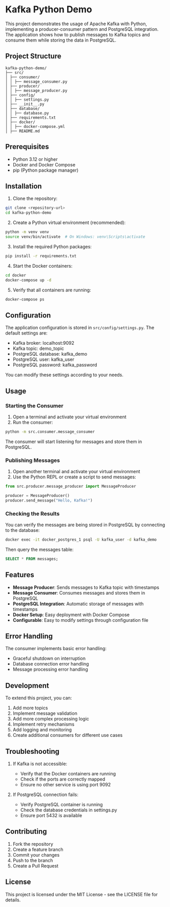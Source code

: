 # Kafka Python Demo

This project demonstrates the usage of Apache Kafka with Python, implementing a producer-consumer pattern and PostgreSQL integration. The application shows how to publish messages to Kafka topics and consume them while storing the data in PostgreSQL.

## Project Structure

```
kafka-python-demo/
├── src/
│ ├── consumer/
│ │ ├── message_consumer.py
│ ├── producer/
│ │ ├── message_producer.py
│ ├── config/
│ │ ├── settings.py
│ ├── __init__.py
│ ├── database/
│ │ ├── database.py
│ ├── requirements.txt
│ ├── docker/
│ │ ├── docker-compose.yml
│ ├── README.md

```
## Prerequisites

- Python 3.12 or higher
- Docker and Docker Compose
- pip (Python package manager)

## Installation

1. Clone the repository:

```bash
git clone <repository-url>
cd kafka-python-demo
```

2. Create a Python virtual environment (recommended):
```bash
python -m venv venv
source venv/bin/activate  # On Windows: venv\Scripts\activate
```

3. Install the required Python packages:
```bash
pip install -r requirements.txt
```

4. Start the Docker containers:
```bash
cd docker
docker-compose up -d
```

5. Verify that all containers are running:
```bash
docker-compose ps
```

## Configuration

The application configuration is stored in `src/config/settings.py`. The default settings are:

- Kafka broker: localhost:9092
- Kafka topic: demo_topic
- PostgreSQL database: kafka_demo
- PostgreSQL user: kafka_user
- PostgreSQL password: kafka_password

You can modify these settings according to your needs.

## Usage

### Starting the Consumer

1. Open a terminal and activate your virtual environment
2. Run the consumer:
```bash
python -m src.consumer.message_consumer
```

The consumer will start listening for messages and store them in PostgreSQL.

### Publishing Messages

1. Open another terminal and activate your virtual environment
2. Use the Python REPL or create a script to send messages:
```python
from src.producer.message_producer import MessageProducer

producer = MessageProducer()
producer.send_message("Hello, Kafka!")
```

### Checking the Results

You can verify the messages are being stored in PostgreSQL by connecting to the database:

```bash
docker exec -it docker_postgres_1 psql -U kafka_user -d kafka_demo
```

Then query the messages table:
```sql
SELECT * FROM messages;
```

## Features

- **Message Producer**: Sends messages to Kafka topic with timestamps
- **Message Consumer**: Consumes messages and stores them in PostgreSQL
- **PostgreSQL Integration**: Automatic storage of messages with timestamps
- **Docker Setup**: Easy deployment with Docker Compose
- **Configurable**: Easy to modify settings through configuration file

## Error Handling

The consumer implements basic error handling:
- Graceful shutdown on interruption
- Database connection error handling
- Message processing error handling

## Development

To extend this project, you can:
1. Add more topics
2. Implement message validation
3. Add more complex processing logic
4. Implement retry mechanisms
5. Add logging and monitoring
6. Create additional consumers for different use cases

## Troubleshooting

1. If Kafka is not accessible:
   - Verify that the Docker containers are running
   - Check if the ports are correctly mapped
   - Ensure no other service is using port 9092

2. If PostgreSQL connection fails:
   - Verify PostgreSQL container is running
   - Check the database credentials in settings.py
   - Ensure port 5432 is available

## Contributing

1. Fork the repository
2. Create a feature branch
3. Commit your changes
4. Push to the branch
5. Create a Pull Request

## License

This project is licensed under the MIT License - see the LICENSE file for details.
